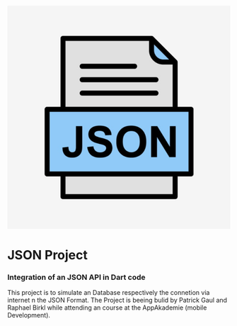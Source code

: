 ![Bildbeschreibung](json.jpeg)


# JSON Project

### Integration of an JSON API in Dart code

This project is to simulate an Database respectively the connetion via internet  n the JSON Format. The Project is beeing bulid by Patrick Gaul and Raphael Birkl while attending an course at the AppAkademie (mobile Development).


